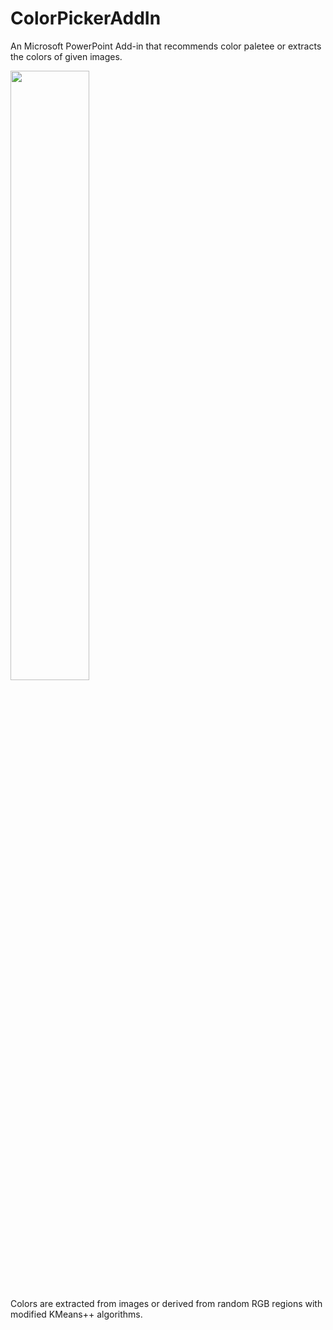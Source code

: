 # ColorPickerAddIn
An Microsoft PowerPoint Add-in that recommends color paletee or extracts the colors of given images.

<img src = "https://github.com/circleAhn/ColorPickerAddIn/assets/57866999/6869b9d0-0b47-4c35-8da9-f00b638b1147" width="50%" height="50%">


Colors are extracted from images or derived from random RGB regions with modified KMeans++ algorithms.

